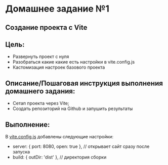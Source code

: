 # Домашнее задание №1
## Создание проекта с Vite

## Цель:
- Развернуть проект с нуля
- Разобраться какие какие есть настройки в vite.config.js
- Кастомизация настроек базового проекта

## Описание/Пошаговая инструкция выполнения домашнего задания:
- Сетап проекта через Vite;
- Создать репозиторий на Github и запушить результаты

## Выполнение:
В [vite.config.js](vite.config.js) добавлены следующие настройки:
- server: { port: 8080, open: true }, // открывает сайт сразу после запуска
- build: { outDir: 'dist' }, // директория сборки

